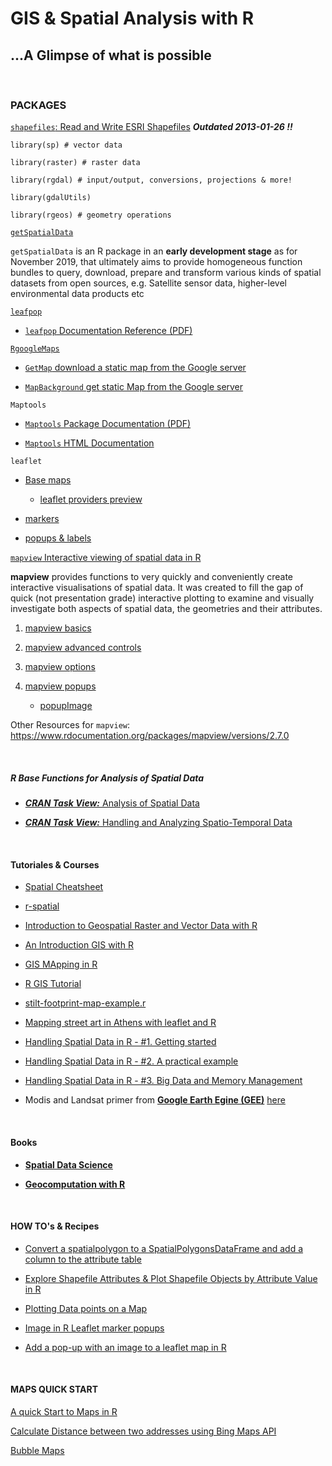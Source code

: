 ﻿---
Title: "GIS with R"
Author: "JFC"
date: "26 November 2019"
output:
  html_document:
    toc: TRUE
    toc_depth: 3
---



# GIS & Spatial Analysis with R #
## ...A Glimpse of what is possible ##
&nbsp;


### PACKAGES ###

[`shapefiles`: Read and Write ESRI Shapefiles](https://cran.r-project.org/package=shapefiles) **_Outdated 2013-01-26 !!_**

``` 
library(sp) # vector data

library(raster) # raster data

library(rgdal) # input/output, conversions, projections & more!

library(gdalUtils)

library(rgeos) # geometry operations
```

[`getSpatialData`](https://github.com/16EAGLE/getSpatialData)

`getSpatialData` is an R package in an **early development stage** as for November 2019, that ultimately aims to provide homogeneous function bundles to query, download, prepare and transform various kinds of spatial datasets from open sources, e.g. Satellite sensor data, higher-level environmental data products etc


[`leafpop`](https://rdrr.io/github/r-spatial/leafpop/man/leafpop-package.html)

+ [`leafpop` Documentation Reference (PDF)](https://cran.r-project.org/web/packages/leafpop/leafpop.pdf)


[`RgoogleMaps`](https://www.rdocumentation.org/packages/RgoogleMaps/versions/1.4.3)

+ [`GetMap` download a static map from the Google server](https://www.rdocumentation.org/packages/RgoogleMaps/versions/1.4.3/topics/GetMap)

+ [`MapBackground` get static Map from the Google server](https://www.rdocumentation.org/packages/RgoogleMaps/versions/1.4.3/topics/MapBackground)


`Maptools`

+ [`Maptools` Package Documentation (PDF)](https://cran.r-project.org/web/packages/maptools/maptools.pdf)

+ [`Maptools` HTML Documentation](https://www.rdocumentation.org/packages/maptools/versions/0.9-8)


`leaflet`

+ [Base maps](https://rstudio.github.io/leaflet/basemaps.html)
  
  - [leaflet providers preview](http://leaflet-extras.github.io/leaflet-providers/preview/index.html)

+ [markers](https://rstudio.github.io/leaflet/markers.html)

+ [popups & labels](https://rstudio.github.io/leaflet/popups.html)


[`mapview` Interactive viewing of spatial data in R](https://r-spatial.github.io/mapview/)

**mapview** provides functions to very quickly and conveniently create interactive visualisations of spatial data. It was created to fill the gap of quick (not presentation grade) interactive plotting to examine and visually investigate both aspects of spatial data, the geometries and their attributes.

  1. [mapview basics](https://r-spatial.github.io/mapview/articles/articles/mapview_01-basics.html)

  2. [mapview advanced controls](https://r-spatial.github.io/mapview/articles/articles/mapview_02-advanced.html)

  3. [mapview options](https://r-spatial.github.io/mapview/articles/articles/mapview_03-options.html)

  4. [mapview popups](https://r-spatial.github.io/mapview/articles/articles/mapview_04-popups.html)
      
      + [popupImage](https://www.rdocumentation.org/packages/mapview/versions/1.2.0/topics/popupImage)

Other Resources for `mapview`: <https://www.rdocumentation.org/packages/mapview/versions/2.7.0>


&nbsp;

##### **_R Base Functions for Analysis of Spatial Data_** #####

+ [***CRAN Task View:*** Analysis of Spatial Data](https://cran.r-project.org/web/views/Spatial.html)

+ [***CRAN Task View:*** Handling and Analyzing Spatio-Temporal Data](https://cran.r-project.org/web/views/SpatioTemporal.html)


&nbsp;

#### Tutoriales & Courses ####

+ [Spatial Cheatsheet](https://www.maths.lancs.ac.uk/~rowlings/Teaching/UseR2012/cheatsheet.html)

+ [r-spatial](https://www.r-spatial.org/)

+ [Introduction to Geospatial Raster and Vector Data with R](https://datacarpentry.org/r-raster-vector-geospatial/01-raster-structure/index.html)

+ [An Introduction GIS with R](https://www.jessesadler.com/post/gis-with-r-intro/)

+ [GIS MApping in R](http://remi-daigle.github.io/GIS_mapping_in_R/)

+ [R GIS Tutorial](http://pakillo.github.io/R-GIS-tutorial/)

+ [stilt-footprint-map-example.r](https://gist.github.com/benfasoli)

+ [Mapping street art in Athens with leaflet and R](https://peerchristensen.netlify.com/post/mapping-street-art-with-leaflet-and-r/)

+ [Handling Spatial Data in R - #1. Getting started](http://www.ecologi.st/post/2017-04-01-primerspatialdata/)

+ [Handling Spatial Data in R - #2. A practical example](http://www.ecologi.st/post/spatial-data-in-r-2-a-practical-example/)

+ [Handling Spatial Data in R - #3. Big Data and Memory Management](http://www.ecologi.st/post/big-spatial-data/)

+ Modis and Landsat primer from [**Google Earth Egine (GEE)**](https://earthengine.google.com/) [here](http://www.ecologi.st/post/modis-primer-for-hannah/)

&nbsp;

#### Books ####

+ [**Spatial Data Science**](https://keen-swartz-3146c4.netlify.com/)

+ [**Geocomputation with R**](https://geocompr.robinlovelace.net/)

&nbsp;

#### HOW TO's & Recipes ####

+ [Convert a spatialpolygon to a SpatialPolygonsDataFrame and add a column to the attribute table](https://gis.stackexchange.com/questions/141469/how-to-convert-a-spatialpolygon-to-a-spatialpolygonsdataframe-and-add-a-column-t)

+ [Explore Shapefile Attributes & Plot Shapefile Objects by Attribute Value in R](https://www.neonscience.org/dc-shapefile-attributes-r)

+ [Plotting Data points on a Map](http://www.milanor.net/blog/maps-in-r-plotting-data-points-on-a-map/)

+ [Image in R Leaflet marker popups](https://stackoverflow.com/questions/36433899/image-in-r-leaflet-marker-popups)

+ [Add a pop-up with an image to a leaflet map in R](http://gabrielamathieu.info/post/2015-07-23-r-rmarkdown/)

&nbsp;

#### MAPS QUICK START ####

[A quick Start to Maps in R](https://medium.com/fastah-project/a-quick-start-to-maps-in-r-b9f221f44ff3)

[Calculate Distance between two addresses using Bing Maps API](https://www.reddit.com/r/Rlanguage/comments/9whzv2/is_there_an_r_package_that_would_calculate_the/)

[Bubble Maps](https://www.rdocumentation.org/packages/RgoogleMaps/versions/1.4.3/topics/bubbleMap)

